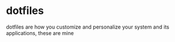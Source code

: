 # dotfiles 

<p> dotfiles are how you customize and personalize your system and its applications, these are mine </p> 


